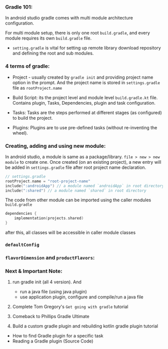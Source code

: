 ### Gradle 101:
In android studio gradle comes with multi module architecture configuration.

For multi module setup, there is only one root `build.gradle`, and every module requires its own `build.gradle` file.

- `setting.gradle` is vital for setting up remote library download repository and defining the root and sub modules.


### 4 terms of gradle:
- Project - usually created by `gradle init` and providing project name option in the prompt. And the project name is stored in `settings.gradle` file as `rootProject.name`

- Build Script: its the project level and module level `build.gradle.kt` file. Contains plugin, Tasks, Dependencies, plugin and task configuration.

- Tasks: Tasks are the steps performed at different stages (as configured) to build the project.

- Plugins: Plugins are to use pre-defined tasks (without re-inventing the wheel).

### Creating, adding and using new module:
In android studio, a module is same as a package/library. `file > new > new module` to create one. Once created (on an existing project), a new entry will be added in `settings.gradle` file after root project name declaration.

```kotlin
// settings.gradle
rootProject.name = "root-project-name"
include(":androidApp") // a module named `androidApp` in root directory
include(":shared") // a module named `shared` in root directory
```

The code from other module can be imported using the caller modules `build.gradle`

```kotlin
dependencies {
    implementation(projects.shared)
}
```

after this, all classes will be accessible in caller module classes

### `defaultConfig`

### `flavorDimension` and `productFlavors`:

### Next & Important Note:
1. run gradle init (all 4 version). And 
    - run a java file (using java plugin)
    - use application plugin, configure and compile/run a java file

2. Complete Tom Gregory's `Get going with gradle` tutorial
3. Comeback to Phillips Gradle Ultimate
4. Build a custom gradle plugin and rebuilding kotlin gradle plugin tutorial
- How to find Gradle plugin for a specific task
- Reading a Gradle plugin (Source Code)